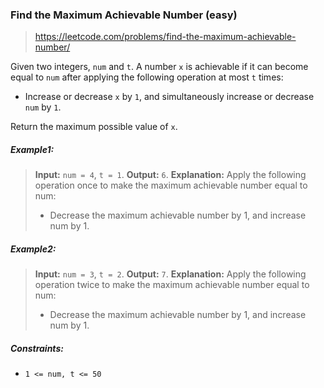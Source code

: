 ### Find the Maximum Achievable Number (easy)

> https://leetcode.com/problems/find-the-maximum-achievable-number/

Given two integers, `num` and `t`. A number `x` is achievable if it can become equal to `num` after applying the following operation at most `t` times:

- Increase or decrease `x` by `1`, and simultaneously increase or decrease `num` by `1`.

Return the maximum possible value of `x`.

##### Example1:

> **Input:** `num = 4`, `t = 1`.
> **Output:** `6`.
> **Explanation:**
> Apply the following operation once to make the maximum achievable number equal to num:
>
> - Decrease the maximum achievable number by 1, and increase num by 1.

##### Example2:

> **Input:** `num = 3`, `t = 2`.
> **Output:** `7`.
> **Explanation:**
> Apply the following operation twice to make the maximum achievable number equal to num:
>
> - Decrease the maximum achievable number by 1, and increase num by 1.

##### Constraints:

- `1 <= num, t <= 50`
